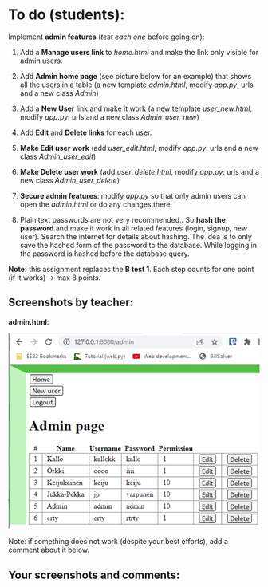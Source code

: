 # To do (students): 
Implement **admin features** (*test each one* before going on):
1. Add a **Manage users link** to *home.html* and make the link only visible for admin users.

2. Add **Admin home page** (see picture below for an example) that shows all the users in a table (a new template *admin.html*, modify *app.py*: urls and a new class *Admin*)

3. Add a **New User** link and make it work (a new template *user_new.html*, modify *app.py*: urls and a new class *Admin_user_new*)

4. Add **Edit** and **Delete links** for each user.

5. **Make Edit user work** (add *user_edit.html*, modify *app.py*: urls and a new class *Admin_user_edit*)

6. **Make Delete user work** (add *user_delete.html*, modify *app.py*: urls and a new class *Admin_user_delete*)

7. **Secure admin features**: modify *app.py* so that only admin users can open the *admin.html* or do any changes there.

8. Plain text passwords are not very recommended.. So **hash the password** and make it work in all related features (login, signup, new user). Search the internet for details about hashing. The idea is to only save the hashed form of the password to the database. While logging in the password is hashed before the database query.

**Note:** this assignment replaces the **B test 1**. Each step counts for one point (if it works) -> max 8 points.  

## Screenshots by teacher:

**admin.html**:

![admin.html](images/admin.png)

Note: if something does not work (despite your best efforts), add a comment about it below.

## Your screenshots and comments:
